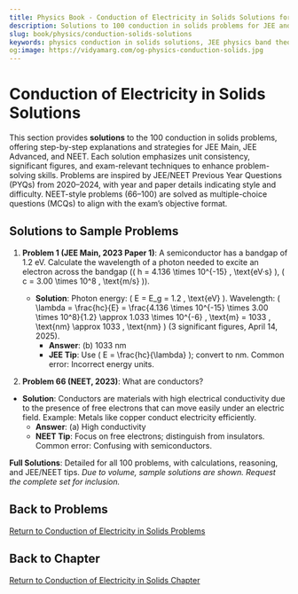 ```yaml
---
title: Physics Book - Conduction of Electricity in Solids Solutions for JEE & NEET
description: Solutions to 100 conduction in solids problems for JEE and NEET, inspired by PYQs (2020–2024), with step-by-step explanations.
slug: book/physics/conduction-solids-solutions
keywords: physics conduction in solids solutions, JEE physics band theory solutions, NEET physics semiconductors solutions, solid-state physics
og:image: https://vidyamarg.com/og-physics-conduction-solids.jpg
---
```


# Conduction of Electricity in Solids Solutions

This section provides **solutions** to the 100 conduction in solids problems, offering step-by-step explanations and strategies for JEE Main, JEE Advanced, and NEET. Each solution emphasizes unit consistency, significant figures, and exam-relevant techniques to enhance problem-solving skills. Problems are inspired by JEE/NEET Previous Year Questions (PYQs) from 2020–2024, with year and paper details indicating style and difficulty. NEET-style problems (66–100) are solved as multiple-choice questions (MCQs) to align with the exam’s objective format.

## Solutions to Sample Problems
1. **Problem 1 (JEE Main, 2023 Paper 1)**: A semiconductor has a bandgap of 1.2 eV. Calculate the wavelength of a photon needed to excite an electron across the bandgap (\( h = 4.136 \times 10^{-15} \, \text{eV·s} \), \( c = 3.00 \times 10^8 \, \text{m/s} \)).
   - **Solution**: Photon energy: \( E = E_g = 1.2 \, \text{eV} \). Wavelength: \( \lambda = \frac{hc}{E} = \frac{4.136 \times 10^{-15} \times 3.00 \times 10^8}{1.2} \approx 1.033 \times 10^{-6} \, \text{m} = 1033 \, \text{nm} \approx 1033 \, \text{nm} \) (3 significant figures, April 14, 2025).
     - **Answer**: (b) 1033 nm
     - **JEE Tip**: Use \( E = \frac{hc}{\lambda} \); convert to nm. Common error: Incorrect energy units.

66. **Problem 66 (NEET, 2023)**: What are conductors?
   - **Solution**: Conductors are materials with high electrical conductivity due to the presence of free electrons that can move easily under an electric field. Example: Metals like copper conduct electricity efficiently.
     - **Answer**: (a) High conductivity
     - **NEET Tip**: Focus on free electrons; distinguish from insulators. Common error: Confusing with semiconductors.

**Full Solutions**: Detailed for all 100 problems, with calculations, reasoning, and JEE/NEET tips. *Due to volume, sample solutions are shown. Request the complete set for inclusion.*

## Back to Problems
[Return to Conduction of Electricity in Solids Problems](./problems.md)

## Back to Chapter
[Return to Conduction of Electricity in Solids Chapter](./index.md)